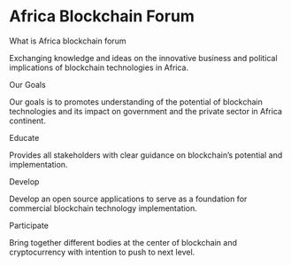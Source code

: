 # Africa Blockchain Forum
What is Africa blockchain forum

Exchanging knowledge and ideas on the innovative business and political implications of blockchain technologies in Africa.

Our Goals

Our goals is to promotes understanding of the potential of blockchain technologies and its impact on government and the private sector in Africa continent. 

Educate

Provides all stakeholders with clear guidance on blockchain’s potential and implementation.

Develop

Develop an open source applications to serve as a foundation for commercial blockchain technology implementation.

Participate

Bring together different bodies at the center of blockchain and cryptocurrency with intention to push to next level.

